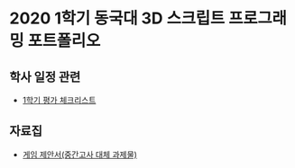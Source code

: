 # 2020 1학기 동국대 3D 스크립트 프로그래밍 포트폴리오
## 학사 일정 관련
- [1학기 평가 체크리스트](./course-info/Rating.md)
## 자료집
- [게임 제안서(중간고사 대체 과제물)](./reports/README.md)
